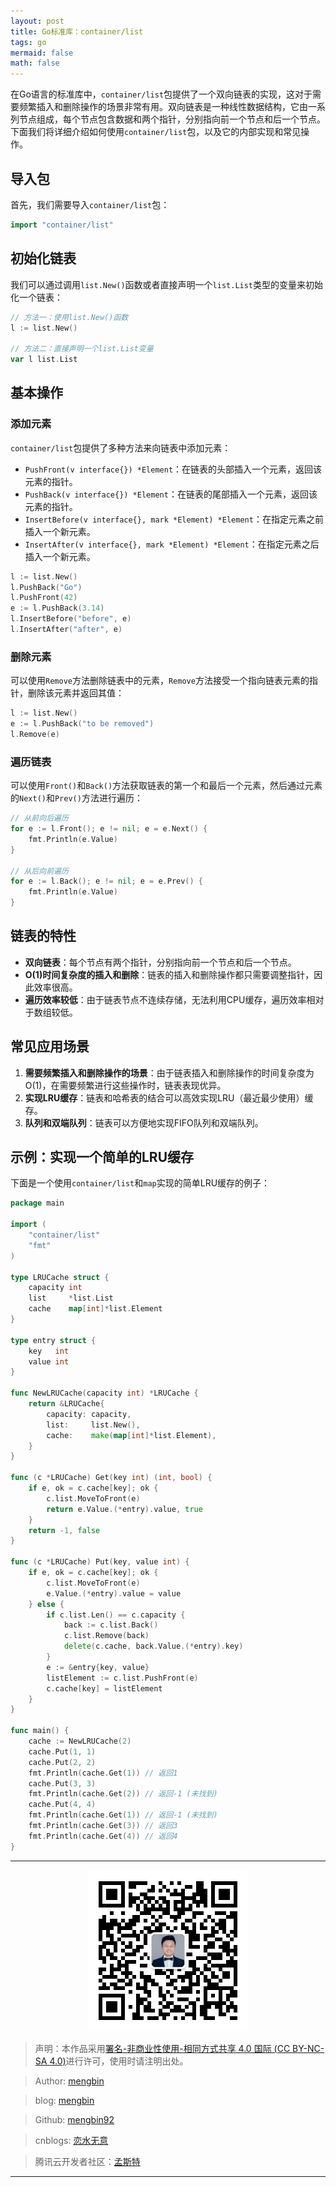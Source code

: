 ```yaml
---
layout: post
title: Go标准库：container/list
tags: go
mermaid: false
math: false
---  
```


在Go语言的标准库中，`container/list`包提供了一个双向链表的实现，这对于需要频繁插入和删除操作的场景非常有用。双向链表是一种线性数据结构，它由一系列节点组成，每个节点包含数据和两个指针，分别指向前一个节点和后一个节点。下面我们将详细介绍如何使用`container/list`包，以及它的内部实现和常见操作。

## 导入包

首先，我们需要导入`container/list`包：

```go
import "container/list"
```

## 初始化链表

我们可以通过调用`list.New()`函数或者直接声明一个`list.List`类型的变量来初始化一个链表：

```go
// 方法一：使用list.New()函数
l := list.New()

// 方法二：直接声明一个list.List变量
var l list.List
```

## 基本操作

### 添加元素

`container/list`包提供了多种方法来向链表中添加元素：

- `PushFront(v interface{}) *Element`：在链表的头部插入一个元素，返回该元素的指针。
- `PushBack(v interface{}) *Element`：在链表的尾部插入一个元素，返回该元素的指针。
- `InsertBefore(v interface{}, mark *Element) *Element`：在指定元素之前插入一个新元素。
- `InsertAfter(v interface{}, mark *Element) *Element`：在指定元素之后插入一个新元素。

```go
l := list.New()
l.PushBack("Go")
l.PushFront(42)
e := l.PushBack(3.14)
l.InsertBefore("before", e)
l.InsertAfter("after", e)
```

### 删除元素

可以使用`Remove`方法删除链表中的元素，`Remove`方法接受一个指向链表元素的指针，删除该元素并返回其值：

```go
l := list.New()
e := l.PushBack("to be removed")
l.Remove(e)
```

### 遍历链表

可以使用`Front()`和`Back()`方法获取链表的第一个和最后一个元素，然后通过元素的`Next()`和`Prev()`方法进行遍历：

```go
// 从前向后遍历
for e := l.Front(); e != nil; e = e.Next() {
    fmt.Println(e.Value)
}

// 从后向前遍历
for e := l.Back(); e != nil; e = e.Prev() {
    fmt.Println(e.Value)
}
```

## 链表的特性

- **双向链表**：每个节点有两个指针，分别指向前一个节点和后一个节点。
- **O(1)时间复杂度的插入和删除**：链表的插入和删除操作都只需要调整指针，因此效率很高。
- **遍历效率较低**：由于链表节点不连续存储，无法利用CPU缓存，遍历效率相对于数组较低。

## 常见应用场景

1. **需要频繁插入和删除操作的场景**：由于链表插入和删除操作的时间复杂度为O(1)，在需要频繁进行这些操作时，链表表现优异。
2. **实现LRU缓存**：链表和哈希表的结合可以高效实现LRU（最近最少使用）缓存。
3. **队列和双端队列**：链表可以方便地实现FIFO队列和双端队列。

## 示例：实现一个简单的LRU缓存

下面是一个使用`container/list`和`map`实现的简单LRU缓存的例子：

```go
package main

import (
    "container/list"
    "fmt"
)

type LRUCache struct {
    capacity int
    list     *list.List
    cache    map[int]*list.Element
}

type entry struct {
    key   int
    value int
}

func NewLRUCache(capacity int) *LRUCache {
    return &LRUCache{
        capacity: capacity,
        list:     list.New(),
        cache:    make(map[int]*list.Element),
    }
}

func (c *LRUCache) Get(key int) (int, bool) {
    if e, ok = c.cache[key]; ok {
        c.list.MoveToFront(e)
        return e.Value.(*entry).value, true
    }
    return -1, false
}

func (c *LRUCache) Put(key, value int) {
    if e, ok = c.cache[key]; ok {
        c.list.MoveToFront(e)
        e.Value.(*entry).value = value
    } else {
        if c.list.Len() == c.capacity {
            back := c.list.Back()
            c.list.Remove(back)
            delete(c.cache, back.Value.(*entry).key)
        }
        e := &entry{key, value}
        listElement := c.list.PushFront(e)
        c.cache[key] = listElement
    }
}

func main() {
    cache := NewLRUCache(2)
    cache.Put(1, 1)
    cache.Put(2, 2)
    fmt.Println(cache.Get(1)) // 返回1
    cache.Put(3, 3)
    fmt.Println(cache.Get(2)) // 返回-1 (未找到)
    cache.Put(4, 4)
    fmt.Println(cache.Get(1)) // 返回-1 (未找到)
    fmt.Println(cache.Get(3)) // 返回3
    fmt.Println(cache.Get(4)) // 返回4
}
```

---

<div align="center">
  <img src="../img/qrcode_wechat.jpg" alt="孟斯特">
</div>

> 声明：本作品采用[署名-非商业性使用-相同方式共享 4.0 国际 (CC BY-NC-SA 4.0)](https://creativecommons.org/licenses/by-nc-sa/4.0/deed.zh)进行许可，使用时请注明出处。  

> Author: [mengbin](mengbin1992@outlook.com)  

> blog: [mengbin](https://mengbin.top)  

> Github: [mengbin92](https://mengbin92.github.io/)  

> cnblogs: [恋水无意](https://www.cnblogs.com/lianshuiwuyi/)  

> 腾讯云开发者社区：[孟斯特](https://cloud.tencent.com/developer/user/6649301)  

---
